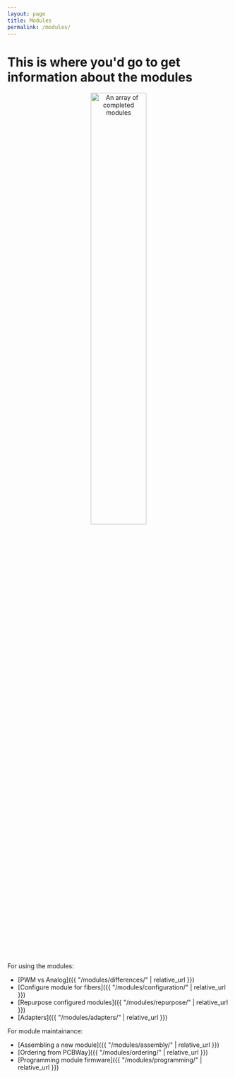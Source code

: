 ```yaml
---
layout: page
title: Modules
permalink: /modules/
---
```


# This is where you'd go to get information about the modules

<!-- ![An array of completed modules]({{ "/assets/img/modules/module_array.jpg" | relative_url }}) -->
<p align="center">
    <img src='{{ "/assets/img/modules/module_array.jpg" | relative_url }}' alt='An array of completed modules' width="50%">
</p>

For using the modules:
* [PWM vs Analog]({{ "/modules/differences/" | relative_url }})
* [Configure module for fibers]({{ "/modules/configuration/" | relative_url }})
* [Repurpose configured modules]({{ "/modules/repurpose/" | relative_url }})
* [Adapters]({{ "/modules/adapters/" | relative_url }})

For module maintainance:
* [Assembling a new module]({{ "/modules/assembly/" | relative_url }})
* [Ordering from PCBWay]({{ "/modules/ordering/" | relative_url }})
* [Programming module firmware]({{ "/modules/programming/" | relative_url }})